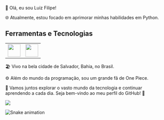 👋 Olá, eu sou Luiz Filipe!

🌐 Atualmente, estou focado em aprimorar minhas habilidades em Python.


## Ferramentas e Tecnologias

<table>
  <tr>
    <td><img src="https://cdn.jsdelivr.net/gh/devicons/devicon/icons/discordjs/discordjs-plain.svg" width="40" height="40"/></td>
    <td><img src="https://cdn.jsdelivr.net/gh/devicons/devicon/icons/python/python-original.svg" width="40" height="40"/></td>
  </tr>
</table>


🏖️ Vivo na bela cidade de Salvador, Bahia, no Brasil.

⚙️ Além do mundo da programação, sou um grande fã de One Piece.

🚀 Vamos juntos explorar o vasto mundo da tecnologia e continuar aprendendo a cada dia. Seja bem-vindo ao meu perfil do GitHub! 🌟



<a href = "luizbrandaodev@gmail.com"><img loading="lazy" src="https://img.shields.io/badge/Gmail-D14836?style=for-the-badge&logo=gmail&logoColor=white" target="_blank"></a>


![Snake animation](https://github.com/seu-usuário-aqui/seu-usuário-aqui/blob/output/github-contribution-grid-snake.svg)
